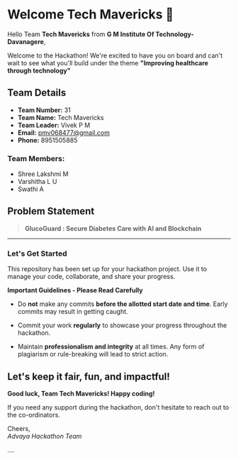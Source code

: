 # Welcome Tech Mavericks 👋

Hello Team **Tech Mavericks** from **G M Institute Of Technology-Davanagere**,

Welcome to the Hackathon! We're excited to have you on board and can't wait to see what you'll build under the theme **"Improving healthcare through technology"**

## Team Details

- **Team Number:** 31
- **Team Name:** Tech Mavericks
- **Team Leader:** Vivek P M
- **Email:** pmv068477@gmail.com
- **Phone:** 8951505885

### Team Members:

- Shree Lakshmi M
- Varshitha L U
- Swathi A

## Problem Statement

> **GlucoGuard : Secure Diabetes Care with AI and Blockchain**

---

### Let's Get Started

This repository has been set up for your hackathon project. Use it to manage your code, collaborate, and share your progress.

**Important Guidelines - Please Read Carefully**

- Do **not** make any commits **before the allotted start date and time**. Early commits may result in getting caught.
- Commit your work **regularly** to showcase your progress throughout the hackathon.

- Maintain **professionalism and integrity** at all times. Any form of plagiarism or rule-breaking will lead to strict action.

## Let's keep it fair, fun, and impactful!

**Good luck, Team Tech Mavericks! Happy coding!**

If you need any support during the hackathon, don't hesitate to reach out to the co-ordinators.

Cheers,  
_Advaya Hackathon Team_

....
